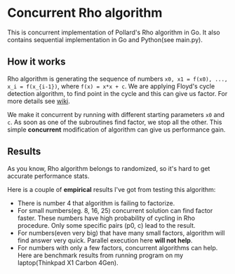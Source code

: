# Concurrent Rho algorithm

This is concurrent implementation of Pollard's Rho algorithm in Go. It also contains
sequential implementation in Go and Python(see main.py).

## How it works

Rho algorithm is generating the sequence of numbers `x0, x1 = f(x0), ..., x_i = f(x_{i-1})`,
where `f(x) = x*x + c`.
We are applying Floyd's cycle detection algorithm, to find point in the cycle and this can give 
us factor. For more details see [wiki](https://en.wikipedia.org/wiki/Pollard%27s_rho_algorithm).

We make it concurrent by running with different starting parameters `x0` and `c`. As soon as one of the
subroutines find factor, we stop all the other. This simple **concurrent** modification of algorithm can
give us performance gain.

## Results

As you know, Rho algorithm belongs to randomized, so it's hard to get accurate performance stats.

Here is a couple of **empirical** results I've got from testing this algorithm:
* There is number 4 that algorithm is failing to factorize.
* For small numbers(eg. 8, 16, 25) concurrent solution can find factor faster.
  These numbers have high probability of cycling in Rho procedure. Only some specific pairs (p0, c)
  lead to the result.
* For numbers(even very big) that have many small factors, algorithm will find answer very quick.
  Parallel execution here **will not help**.
* For numbers with only a few factors, concurrent algorithms can help.
  Here are benchmark results from running program on my laptop(Thinkpad X1 Carbon 4Gen).

